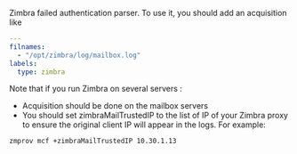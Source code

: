 Zimbra failed authentication parser. To use it, you should add an acquisition like
```yaml
---
filnames:
  - "/opt/zimbra/log/mailbox.log"
labels:
  type: zimbra
```
Note that if you run Zimbra on several servers :
- Acquisition should be done on the mailbox servers
- You should set zimbraMailTrustedIP to the list of IP of your Zimbra proxy to ensure the original client IP will appear in the logs. For example:
```bash
zmprov mcf +zimbraMailTrustedIP 10.30.1.13
```
